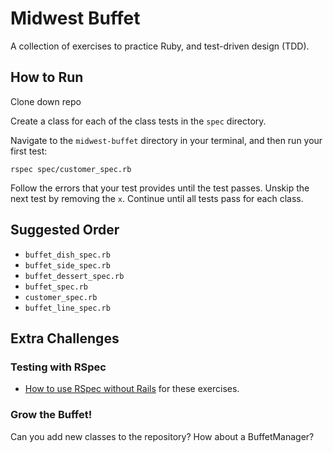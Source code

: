 # Midwest Buffet

A collection of exercises to practice Ruby, and test-driven design (TDD).

## How to Run
Clone down repo

Create a class for each of the class tests in the `spec` directory.

Navigate to the `midwest-buffet` directory in your terminal, and then run your first test:

```
rspec spec/customer_spec.rb
```

Follow the errors that your test provides until the test passes. Unskip the next test by removing the `x`. Continue until all tests pass for each class.

## Suggested Order

* `buffet_dish_spec.rb`
* `buffet_side_spec.rb`
* `buffet_dessert_spec.rb`
* `buffet_spec.rb`
* `customer_spec.rb`
* `buffet_line_spec.rb`

## Extra Challenges

### Testing with RSpec

* [How to use RSpec without Rails](https://gist.github.com/ap2322/d8081e38d448acccf2cdc25308be565f) for these exercises.

### Grow the Buffet!

Can you add new classes to the repository? How about a BuffetManager?
